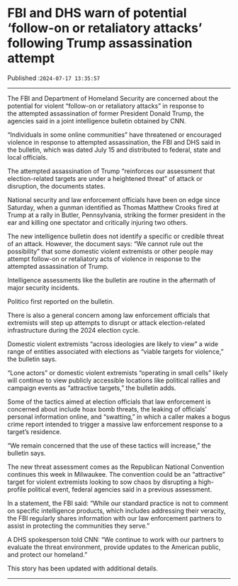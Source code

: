 # FBI and DHS warn of potential ‘follow-on or retaliatory attacks’ following Trump assassination attempt

Published :`2024-07-17 13:35:57`

---

The FBI and Department of Homeland Security are concerned about the potential for violent “follow-on or retaliatory attacks” in response to the attempted assassination of former President Donald Trump, the agencies said in a joint intelligence bulletin obtained by CNN.

“Individuals in some online communities” have threatened or encouraged violence in response to attempted assassination, the FBI and DHS said in the bulletin, which was dated July 15 and distributed to federal, state and local officials.

The attempted assassination of Trump “reinforces our assessment that election-related targets are under a heightened threat” of attack or disruption, the documents states.

National security and law enforcement officials have been on edge since Saturday, when a gunman identified as Thomas Matthew Crooks fired at Trump at a rally in Butler, Pennsylvania, striking the former president in the ear and killing one spectator and critically injuring two others.

The new intelligence bulletin does not identify a specific or credible threat of an attack. However, the document says: “We cannot rule out the possibility” that some domestic violent extremists or other people may attempt follow-on or retaliatory acts of violence in response to the attempted assassination of Trump.

Intelligence assessments like the bulletin are routine in the aftermath of major security incidents.

Politico first reported on the bulletin.

There is also a general concern among law enforcement officials that extremists will step up attempts to disrupt or attack election-related infrastructure during the 2024 election cycle.

Domestic violent extremists “across ideologies are likely to view” a wide range of entities associated with elections as “viable targets for violence,” the bulletin says.

“Lone actors” or domestic violent extremists “operating in small cells” likely will continue to view publicly accessible locations like political rallies and campaign events as “attractive targets,” the bulletin adds.

Some of the tactics aimed at election officials that law enforcement is concerned about include hoax bomb threats, the leaking of officials’ personal information online, and “swatting,” in which a caller makes a bogus crime report intended to trigger a massive law enforcement response to a target’s residence.

“We remain concerned that the use of these tactics will increase,” the bulletin says.

The new threat assessment comes as the Republican National Convention continues this week in Milwaukee. The convention could be an “attractive” target for violent extremists looking to sow chaos by disrupting a high-profile political event, federal agencies said in a previous assessment.

In a statement, the FBI said: “While our standard practice is not to comment on specific intelligence products, which includes addressing their veracity, the FBI regularly shares information with our law enforcement partners to assist in protecting the communities they serve.”

A DHS spokesperson told CNN: “We continue to work with our partners to evaluate the threat environment, provide updates to the American public, and protect our homeland.”

This story has been updated with additional details.

---

